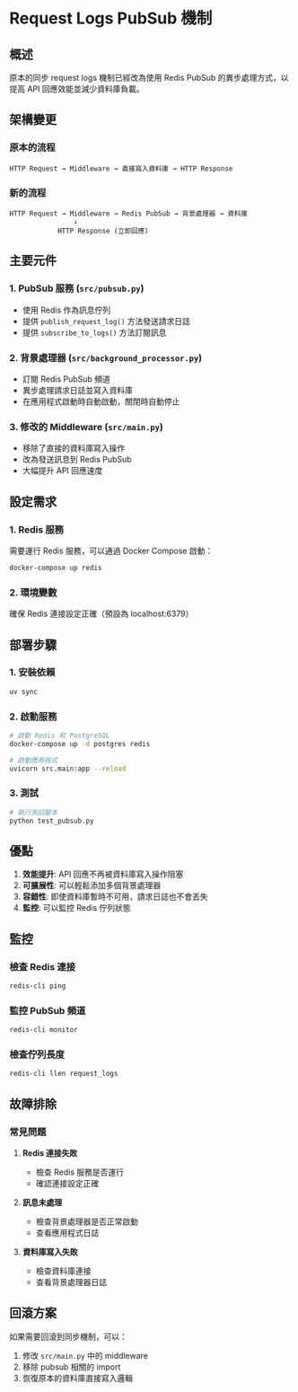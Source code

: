 # Request Logs PubSub 機制

## 概述

原本的同步 request logs 機制已經改為使用 Redis PubSub 的異步處理方式，以提高 API 回應效能並減少資料庫負載。

## 架構變更

### 原本的流程

```
HTTP Request → Middleware → 直接寫入資料庫 → HTTP Response
```

### 新的流程

```
HTTP Request → Middleware → Redis PubSub → 背景處理器 → 資料庫
                ↓
            HTTP Response (立即回應)
```

## 主要元件

### 1. PubSub 服務 (`src/pubsub.py`)

- 使用 Redis 作為訊息佇列
- 提供 `publish_request_log()` 方法發送請求日誌
- 提供 `subscribe_to_logs()` 方法訂閱訊息

### 2. 背景處理器 (`src/background_processor.py`)

- 訂閱 Redis PubSub 頻道
- 異步處理請求日誌並寫入資料庫
- 在應用程式啟動時自動啟動，關閉時自動停止

### 3. 修改的 Middleware (`src/main.py`)

- 移除了直接的資料庫寫入操作
- 改為發送訊息到 Redis PubSub
- 大幅提升 API 回應速度

## 設定需求

### 1. Redis 服務

需要運行 Redis 服務，可以通過 Docker Compose 啟動：

```bash
docker-compose up redis
```

### 2. 環境變數

確保 Redis 連接設定正確（預設為 localhost:6379）

## 部署步驟

### 1. 安裝依賴

```bash
uv sync
```

### 2. 啟動服務

```bash
# 啟動 Redis 和 PostgreSQL
docker-compose up -d postgres redis

# 啟動應用程式
uvicorn src.main:app --reload
```

### 3. 測試

```bash
# 執行測試腳本
python test_pubsub.py
```

## 優點

1. **效能提升**: API 回應不再被資料庫寫入操作阻塞
2. **可擴展性**: 可以輕鬆添加多個背景處理器
3. **容錯性**: 即使資料庫暫時不可用，請求日誌也不會丟失
4. **監控**: 可以監控 Redis 佇列狀態

## 監控

### 檢查 Redis 連接

```bash
redis-cli ping
```

### 監控 PubSub 頻道

```bash
redis-cli monitor
```

### 檢查佇列長度

```bash
redis-cli llen request_logs
```

## 故障排除

### 常見問題

1. **Redis 連接失敗**

   - 檢查 Redis 服務是否運行
   - 確認連接設定正確

2. **訊息未處理**

   - 檢查背景處理器是否正常啟動
   - 查看應用程式日誌

3. **資料庫寫入失敗**
   - 檢查資料庫連接
   - 查看背景處理器日誌

## 回滾方案

如果需要回滾到同步機制，可以：

1. 修改 `src/main.py` 中的 middleware
2. 移除 pubsub 相關的 import
3. 恢復原本的資料庫直接寫入邏輯
